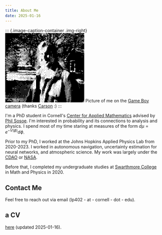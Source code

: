 ```yaml
---
title: About Me
date: 2025-01-16
---
```


::: {.image-caption-container .img-right}
![me](assets/me.PNG)
<span class="image-caption">Picture of me on the [Game Boy camera](https://en.wikipedia.org/wiki/Game_Boy_Camera) (thanks [Carson](https://www.instagram.com/bassmasterrush/) :)</span>
:::


I'm a PhD student in Cornell's [Center for Applied
Mathematics](https://www.cam.cornell.edu/cam) advised by [Phil
Sosoe](https://math.cornell.edu/philippe-sosoe). I'm interested in
probability and its connections to analysis and physics. I spend most
of my time staring at measures of the form $d\mu = e^{-V(\phi)}d\phi$.


Prior to my PhD, I worked at the Johns Hopkins Applied Physics Lab
from 2020-2023. I worked in autonomous navigation, uncertainty
estimation for neural networks, and atmospheric science. My work was largely under
the [CDAO](https://www.ai.mil/) or
[NASA](https://science.nasa.gov/mission/mars-reconnaissance-orbiter/).

Before that, I completed my undergraduate studies at [Swarthmore
College](https://www.swarthmore.edu/) in Math and Physics in 2020.

## Contact Me
Feel free to reach out via email (lp402 - at - cornell - dot - edu).

## a CV
[here](assets/cv.pdf) (updated 2025-01-16).

<!-- ## Recent [Posts](posts.html) -->
<!-- - [Test Post](post1.html) - Dec 2024 -->

